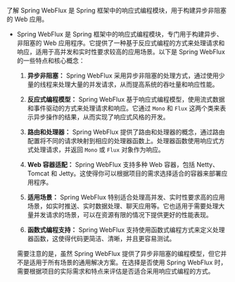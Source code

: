 了解 Spring WebFlux 是 Spring 框架中的响应式编程模块，用于构建异步非阻塞的 Web 应用。

- Spring WebFlux 是 Spring 框架中的响应式编程模块，专门用于构建异步、非阻塞的 Web 应用程序。它提供了一种基于反应式编程的方式来处理请求和响应，适用于高并发和实时性要求较高的应用场景。以下是 Spring WebFlux 的一些特点和核心概念：

  1. **异步非阻塞：** Spring WebFlux 采用异步非阻塞的处理方式，通过使用少量的线程来处理大量的并发请求，从而提高系统的吞吐量和响应性能。

  2. **反应式编程模型：** Spring WebFlux 基于响应式编程模型，使用流式数据和事件驱动的方式来处理请求和响应。它通过 `Mono` 和 `Flux` 这两个类来表示异步操作的结果，从而实现了响应式风格的开发。

  3. **路由和处理器：** Spring WebFlux 提供了路由和处理器的概念，通过路由配置将不同的请求映射到相应的处理器函数上。处理器函数使用响应式方式处理请求，并返回 `Mono` 或 `Flux` 对象作为响应。

  4. **Web 容器适配：** Spring WebFlux 支持多种 Web 容器，包括 Netty、Tomcat 和 Jetty。这使得你可以根据项目的需求选择适合的容器来部署应用程序。

  5. **适用场景：** Spring WebFlux 特别适合处理高并发、实时性要求高的应用场景，如实时推送、实时数据处理、聊天应用等。它也适用于需要处理大量并发请求的场景，可以在资源有限的情况下提供更好的性能表现。

  6. **函数式编程支持：** Spring WebFlux 支持使用函数式编程方式来定义处理器函数，这使得代码更简洁、清晰，并且更容易测试。

  需要注意的是，虽然 Spring WebFlux 提供了异步非阻塞的编程模型，但它并不是适用于所有场景的通用解决方案。在选择是否使用 Spring WebFlux 时，需要根据项目的实际需求和特点来评估是否适合采用响应式编程的方式。